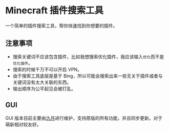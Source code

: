 # Minecraft 插件搜索工具

一个简单的插件搜索工具，帮你快速找到你想要的插件。

## 注意事项

* 搜索关键词不应该包含插件，比如我想搜索优化插件，我应该输入`优化`而不是`优化插件`。
* 搜索的时候千万不可以开启 VPN。
* 由于搜索工具底层是基于 Bing，所以可能会搜索出来一些无关于插件或者与关键词没有太大关联的东西。
* 输出顺序为公平起见会被打乱。

## GUI

GUI 版本目前主要由[氿月](https://github.com/Lafcadia)进行维护，支持原版的所有功能，并且同步更新。对于萌新相对较友好。
